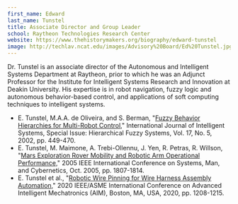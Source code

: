 ```yaml
---
first_name: Edward
last_name: Tunstel
title: Associate Director and Group Leader
school: Raytheon Technologies Research Center
website: https://www.thehistorymakers.org/biography/edward-tunstel
image: http://techlav.ncat.edu/images/Advisory%20Board/Ed%20Tunstel.jpg
---
```

Dr. Tunstel is an associate director of the Autonomous and Intelligent Systems Department at Raytheon, prior to which he was an Adjunct Professor for the Institute for Intelligent Systems Research and Innovation at Deakin University. His expertise is in robot navigation, fuzzy logic and autonomous behavior-based control, and applications of soft computing techniques to intelligent systems.
- E. Tunstel, M.A.A. de Oliveira, and S. Berman, "[Fuzzy Behavior Hierarchies for Multi-Robot Control,](https://onlinelibrary.wiley.com/doi/pdf/10.1002/int.10032)" International Journal of Intelligent Systems, Special Issue: Hierarchical Fuzzy Systems, Vol. 17, No. 5, 2002, pp. 449-470.
- E. Tunstel, M. Maimone, A. Trebi-Ollennu, J. Yen, R. Petras, R. Willson, "[Mars Exploration Rover Mobility and Robotic Arm Operational Performance,](https://ieeexplore.ieee.org/stamp/stamp.jsp?arnumber=1571410)" 2005 IEEE International Conference on Systems, Man, and Cybernetics, Oct. 2005, pp. 1807-1814.
- E. Tunstel et al., "[Robotic Wire Pinning for Wire Harness Assembly Automation,](https://ieeexplore.ieee.org/stamp/stamp.jsp?arnumber=9158905)" 2020 IEEE/ASME International Conference on Advanced Intelligent Mechatronics (AIM), Boston, MA, USA, 2020, pp. 1208-1215.
